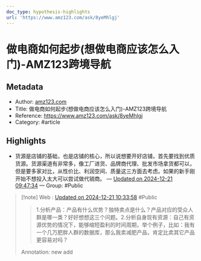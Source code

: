 ```yaml
---
doc_type: hypothesis-highlights
url: 'https://www.amz123.com/ask/8yeMhlgj'
---
```

# 做电商如何起步(想做电商应该怎么入门)-AMZ123跨境导航

## Metadata
- Author: [amz123.com]()
- Title: 做电商如何起步(想做电商应该怎么入门)-AMZ123跨境导航
- Reference: https://www.amz123.com/ask/8yeMhlgj
- Category: #article

## Highlights
- 货源是店铺的基础，也是店铺的核心，所以说想要开好店铺，首先要找到优质货源。货源渠道有非常多，像工厂进货、品牌商代理、批发市场拿货都可以，但是要多家对比，从性价比、利润空间、质量这三方面去考虑。如果的新手刚开始不想投入太大可以尝试做代销商。 — [Updated on 2024-12-21 09:47:34](https://hyp.is/jNyaNr89Ee-JqHOfovfCBQ/www.amz123.com/ask/8yeMhlgj) — Group: #Public


>[!note] Web : [Updated on 2024-12-21 10:33:58](https://hyp.is/T9EmFL8_Ee-AHBeS717uvg/www.amz123.com/ask/8yeMhlgj) #Public
>> 1.分析产品：产品有什么优势？独特卖点是什么？产品对应的受众人群是哪一类？好好想想这三个问题。2.分析自身现有资源：自己有资源优势的情况下，能够缩短盈利的时间周期，举个例子，比如：我有一个几万肥胖人群的数据库，那么我卖减肥产品，肯定比卖其它产品更容易对吗？
> 
> Annotation: new add

